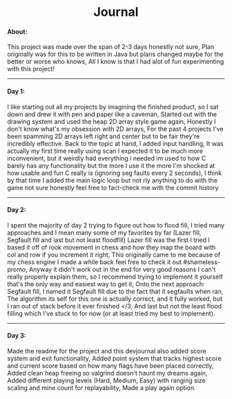 <h1 align="center">Journal</h1>

<h4>About:</h4>
This project was made over the span of 2-3 days honestly not sure, Plan originally was for this to be written in Java but plans changed
maybe for the better or worse who knows, All I know is that I had alot of fun experimenting with this project!

---
<h4> Day 1:</h4>
I like starting out all my projects by imagining the finished product, so I sat down and drew it with pen and paper like a caveman,
Started out with the drawing system and used the heap 2D array style game again, Honestly I don't know what's my obsession with 2D arrays,
For the past 4 projects I've been spamming 2D arrays left right and center but to be fair they're incredibly effective. Back to the topic at hand,
I added input handling, It was actually my first time really using scan I expected it to be much more inconvenient, but it weirdly had everything i needed
im used to how C barely has any functionality but the more I use it the more I'm shocked at how usable and fun C really is (ignoring seg faults every 2 seconds),
I think by that time I added the main logic loop but not rly anything to do with the game not sure honestly feel free to fact-check me with the commit history

---

<h4> Day 2:</h4>

I spent the majority of day 2 trying to figure out how to flood fill, I tried many approaches and I mean many some of my favorites by far (Lazer fill, Segfault fill and last but not least floodfill)
Lazer fill was the first I tried I based it off of rook movement in chess and how they map the board with col and row if you increment it right,
This originally came to me because of my chess engine I made a while back feel free to check it out #shameless-promo, Anyway it didn't work out in the end for very good reasons I can't really properly explain them,
so I recommend trying to implement it yourself that's the only way and easiest way to get it, Onto the next approach: Segfault fill, I named it Segfault fill due to the fact that 
it segfaults when ran, The algorithm its self for this one is actually correct, and it fully worked, but I ran out of stack before it ever finished </3, And last but not the least flood filling which I've stuck to for now (or at least tried my best to implement).

---

<h4> Day 3:</h4>
Made the readme for the project and this devjournal also added score system and exit functionality, Added point system that tracks highest score and current score based on how many flags have been placed correctly, Added clean heap freeing so valgrind doesn't haunt my dreams again, 
Added different playing levels (Hard, Medium, Easy) with ranging size scaling and mine count for replayability, Made a play again option.